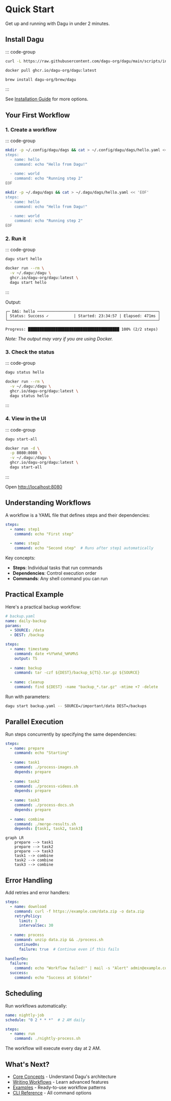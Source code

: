 # Quick Start

Get up and running with Dagu in under 2 minutes.

## Install Dagu

::: code-group

```bash [macOS/Linux]
curl -L https://raw.githubusercontent.com/dagu-org/dagu/main/scripts/installer.sh | bash
```

```bash [Docker]
docker pull ghcr.io/dagu-org/dagu:latest
```

```bash [Homebrew]
brew install dagu-org/brew/dagu
```

:::

See [Installation Guide](/getting-started/installation) for more options.

## Your First Workflow

### 1. Create a workflow

::: code-group

```bash [Binary]
mkdir -p ~/.config/dagu/dags && cat > ~/.config/dagu/dags/hello.yaml << 'EOF'
steps:
  - name: hello
    command: echo "Hello from Dagu!"
    
  - name: world
    command: echo "Running step 2"
EOF
```

```bash [Docker]
mkdir -p ~/.dagu/dags && cat > ~/.dagu/dags/hello.yaml << 'EOF'
steps:
  - name: hello
    command: echo "Hello from Dagu!"
    
  - name: world
    command: echo "Running step 2"
EOF
```

### 2. Run it

::: code-group

```bash [Binary]
dagu start hello
```

```bash [Docker]
docker run --rm \
  -v ~/.dagu:/dagu \
  ghcr.io/dagu-org/dagu:latest \
  dagu start hello
```

:::

Output:
```
┌─ DAG: hello ─────────────────────────────────────────────────────┐
│ Status: Success ✓           | Started: 23:34:57 | Elapsed: 471ms │
└──────────────────────────────────────────────────────────────────┘

Progress: ████████████████████████████████████████ 100% (2/2 steps)
```

*Note: The output may vary if you are using Docker.*

### 3. Check the status

::: code-group

```bash [Binary]
dagu status hello
```

```bash [Docker]
docker run --rm \
  -v ~/.dagu:/dagu \
  ghcr.io/dagu-org/dagu:latest \
  dagu status hello
```

:::

### 4. View in the UI

::: code-group

```bash [Binary]
dagu start-all
```

```bash [Docker]
docker run -d \
  -p 8080:8080 \
  -v ~/.dagu:/dagu \
  ghcr.io/dagu-org/dagu:latest \
  dagu start-all
```

:::

Open [http://localhost:8080](http://localhost:8080)

## Understanding Workflows

A workflow is a YAML file that defines steps and their dependencies:

```yaml
steps:
  - name: step1
    command: echo "First step"
    
  - name: step2
    command: echo "Second step"  # Runs after step1 automatically
```

Key concepts:
- **Steps**: Individual tasks that run commands
- **Dependencies**: Control execution order
- **Commands**: Any shell command you can run

## Practical Example

Here's a practical backup workflow:

```yaml
# backup.yaml
name: daily-backup
params:
  - SOURCE: /data
  - DEST: /backup

steps:
  - name: timestamp
    command: date +%Y%m%d_%H%M%S
    output: TS
    
  - name: backup
    command: tar -czf ${DEST}/backup_${TS}.tar.gz ${SOURCE}
    
  - name: cleanup
    command: find ${DEST} -name "backup_*.tar.gz" -mtime +7 -delete
```

Run with parameters:

```bash
dagu start backup.yaml -- SOURCE=/important/data DEST=/backups
```

## Parallel Execution

Run steps concurrently by specifying the same dependencies:

```yaml
steps:
  - name: prepare
    command: echo "Starting"
    
  - name: task1
    command: ./process-images.sh
    depends: prepare
    
  - name: task2
    command: ./process-videos.sh
    depends: prepare
    
  - name: task3
    command: ./process-docs.sh
    depends: prepare
    
  - name: combine
    command: ./merge-results.sh
    depends: [task1, task2, task3]
```

```mermaid
graph LR
    prepare --> task1
    prepare --> task2
    prepare --> task3
    task1 --> combine
    task2 --> combine
    task3 --> combine
```

## Error Handling

Add retries and error handlers:

```yaml
steps:
  - name: download
    command: curl -f https://example.com/data.zip -o data.zip
    retryPolicy:
      limit: 3
      intervalSec: 30
      
  - name: process
    command: unzip data.zip && ./process.sh
    continueOn:
      failure: true  # Continue even if this fails
      
handlerOn:
  failure:
    command: echo "Workflow failed!" | mail -s "Alert" admin@example.com
  success:
    command: echo "Success at $(date)"
```

## Scheduling

Run workflows automatically:

```yaml
name: nightly-job
schedule: "0 2 * * *"  # 2 AM daily

steps:
  - name: run
    command: ./nightly-process.sh
```

The workflow will execute every day at 2 AM.

## What's Next?

- [Core Concepts](/getting-started/concepts) - Understand Dagu's architecture
- [Writing Workflows](/writing-workflows/) - Learn advanced features
- [Examples](/writing-workflows/examples/) - Ready-to-use workflow patterns
- [CLI Reference](/reference/cli) - All command options
